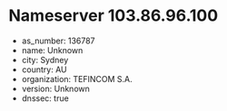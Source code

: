 # Nameserver 103.86.96.100

* as_number: 136787
* name: Unknown
* city: Sydney
* country: AU
* organization: TEFINCOM S.A.
* version: Unknown
* dnssec: true
